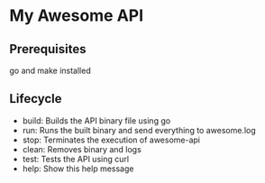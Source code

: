 # My Awesome API

## Prerequisites
go and make installed

## Lifecycle
* build:	 Builds the API binary file using go
* run:	 Runs the built binary and send everything to awesome.log
* stop:	 Terminates the execution of awesome-api
* clean:	 Removes binary and logs
* test:	 Tests the API using curl
* help:	 Show this help message
